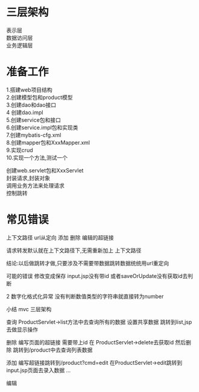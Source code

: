 # 三层架构  

表示层  
数据访问层  
业务逻辑层  

# 准备工作

1.搭建web项目结构  
2.创建模型包和product模型  
3.创建dao和dao接口  
4 创建dao.impl  
5.创建service包和接口  
6.创建service.impl包和实现类  
7.创建mybatis-cfg.xml  
8.创建mapper包和XxxMapper.xml  
9.实现crud  
10.实现一个方法,测试一个  


创建web.servlet包和XxxServlet  
封装请求,封装对象  
调用业务方法来处理请求  
控制跳转  

# 常见错误
上下文路径
url从定向
添加 删除 编辑的超链接

请求转发默认就在上下文路径下,无需重新加上 上下文路径

结论:以后做跳转才做,只要涉及不需要带数据跳转数据统统用url重定向

可能的错误
修改变成保存 input.jsp没有带id
或者saveOrUpdate没有获取id去判断

2 数字化格式化异常
没有判断数值类型的字符串就直接转为number

小结
mvc
三层架构


查询
ProductServlet->list方法中去查询所有的数据
设置共享数据
跳转到list,jsp去做显示操作

删除
编写页面的超链接 需要带上id
在
ProductServlet->delete去获取id 然后删除
跳转到/product中去查询列表数据

添加
编写超链接跳转到/product?cmd=edit
在ProductServlet->edit跳转到input.jsp页面去录入数据
...

编辑
